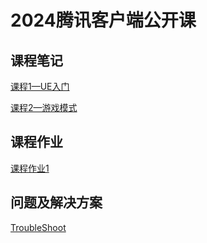 # 2024腾讯客户端公开课

## 课程笔记

[课程1—UE入门](./Notes/Tencent2024-lesson1.md)

[课程2—游戏模式](./Notes/Tencent2024-lesson2.md)

## 课程作业

[课程作业1](./Assignments/Assignment1.md)

## 问题及解决方案

[TroubleShoot](https://github.com/Don-James-shrinp/2024TencentClient/tree/main/Notes/TroubleShoot.md)
